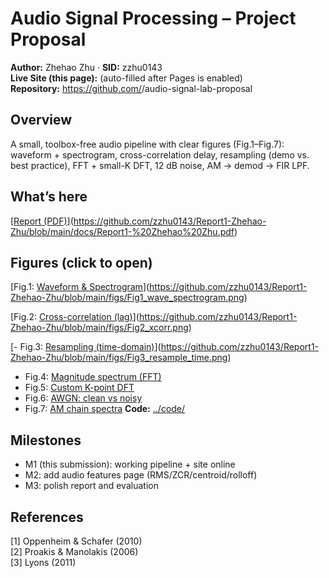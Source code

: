 # Audio Signal Processing – Project Proposal

**Author:** Zhehao Zhu · **SID:** zzhu0143  
**Live Site (this page):** (auto-filled after Pages is enabled)  
**Repository:** https://github.com/<zzhu0143>/audio-signal-lab-proposal

## Overview
A small, toolbox-free audio pipeline with clear figures (Fig.1–Fig.7): waveform + spectrogram, cross-correlation delay, resampling (demo vs. best practice), FFT + small-K DFT, 12 dB noise, AM → demod → FIR LPF.

## What’s here
[[Report (PDF)](<./Report1 Zhehao Zhu.pdf>)](https://github.com/zzhu0143/Report1-Zhehao-Zhu/blob/main/docs/Report1-%20Zhehao%20Zhu.pdf)
## Figures (click to open)

 [Fig.1: [Waveform & Spectrogram](./figs/Fig1_wave_spectrogram.png)](https://github.com/zzhu0143/Report1-Zhehao-Zhu/blob/main/figs/Fig1_wave_spectrogram.png)
 
  [Fig.2: [Cross-correlation (lag)](./figs/Fig2_xcorr.png)](https://github.com/zzhu0143/Report1-Zhehao-Zhu/blob/main/figs/Fig2_xcorr.png)

[- Fig.3: [Resampling (time-domain)](./figs/Fig3_resample_time.png)](https://github.com/zzhu0143/Report1-Zhehao-Zhu/blob/main/figs/Fig3_resample_time.png)
- Fig.4: [Magnitude spectrum (FFT)](./figs/Fig4_fft.png)
- Fig.5: [Custom K-point DFT](./figs/Fig5_customDFT.png)
- Fig.6: [AWGN: clean vs noisy](./figs/Fig6_awgn.png)
- Fig.7: [AM chain spectra](./figs/Fig7_am_chain_spectra.png)
**Code:** [../code/](../code/)

## Milestones
- M1 (this submission): working pipeline + site online  
- M2: add audio features page (RMS/ZCR/centroid/rolloff)  
- M3: polish report and evaluation

## References
[1] Oppenheim & Schafer (2010)  
[2] Proakis & Manolakis (2006)  
[3] Lyons (2011)
